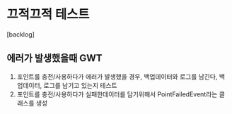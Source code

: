 # 끄적끄적 테스트

[backlog]
## 에러가 발생했을때 GWT 
1. 포인트를 충전/사용하다가 에러가 발생했을 경우, 백업데이터와 로그를 남긴다, 백업데이터, 로그를 남기고 있는지 테스트
2. 포인트를 충전/사용하다가 실패한데이터를 담기위해서 PointFailedEvent라는 클래스를 생성

